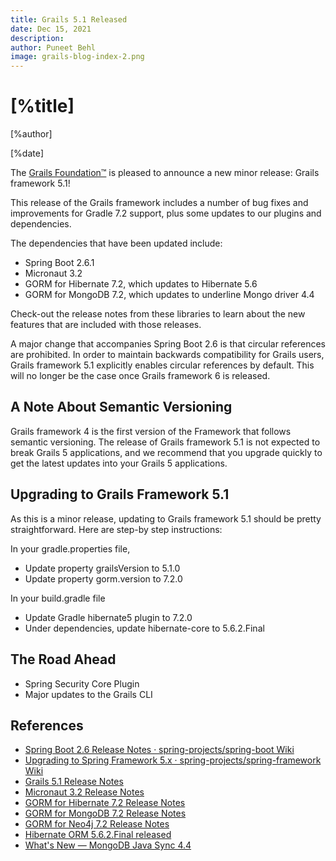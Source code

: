 ```yaml
---
title: Grails 5.1 Released
date: Dec 15, 2021
description: 
author: Puneet Behl
image: grails-blog-index-2.png
---
```


# [%title]

[%author]

[%date]

The [Grails Foundation™](https://grails.org/foundation/index.html) is pleased to announce a new minor release: Grails framework 5.1!

This release of the Grails framework includes a number of bug fixes and improvements for Gradle 7.2 support, plus some updates to our plugins and dependencies.

The dependencies that have been updated include:

- Spring Boot 2.6.1
- Micronaut 3.2
- GORM for Hibernate 7.2, which updates to Hibernate 5.6
- GORM for MongoDB 7.2, which updates to underline Mongo driver 4.4

Check-out the release notes from these libraries to learn about the new features that are included with those releases.

A major change that accompanies Spring Boot 2.6 is that circular references are prohibited. In order to maintain backwards compatibility for Grails users, Grails framework 5.1 explicitly enables circular references by default. This will no longer be the case once Grails framework 6 is released.  

## A Note About Semantic Versioning

Grails framework 4 is the first version of the Framework that follows semantic versioning. The release of Grails framework 5.1 is not expected to break Grails 5 applications, and we recommend that you upgrade quickly to get the latest updates into your Grails 5 applications.

## Upgrading to Grails Framework 5.1

As this is a minor release, updating to Grails framework 5.1 should be pretty straightforward. Here are step-by step instructions:

In your gradle.properties file,

- Update property grailsVersion to 5.1.0
- Update property gorm.version to 7.2.0

In your build.gradle file

- Update Gradle hibernate5 plugin to 7.2.0
- Under dependencies, update hibernate-core to 5.6.2.Final

## The Road Ahead

- Spring Security Core Plugin
- Major updates to the Grails CLI

## References

- [Spring Boot 2.6 Release Notes · spring-projects/spring-boot Wiki](https://github.com/spring-projects/spring-boot/wiki/Spring-Boot-2.6-Release-Notes)
- [Upgrading to Spring Framework 5.x · spring-projects/spring-framework Wiki](https://github.com/spring-projects/spring-framework/wiki/Upgrading-to-Spring-Framework-5.x)
- [Grails 5.1 Release Notes](https://github.com/grails/grails-core/releases/tag/v5.1.0)
- [Micronaut 3.2 Release Notes](https://github.com/micronaut-projects/micronaut-core/releases/tag/v3.2.2)
- [GORM for Hibernate 7.2 Release Notes](https://github.com/grails/gorm-hibernate5/releases/tag/v7.2.0)
- [GORM for MongoDB 7.2 Release Notes](https://github.com/grails/gorm-mongodb/releases/tag/v7.2.0)
- [GORM for Neo4j 7.2 Release Notes](https://github.com/grails/gorm-neo4j/releases/tag/v7.2.0)
- [Hibernate ORM 5.6.2.Final released](https://in.relation.to/2021/12/08/hibernate-orm-562/)
- [What's New — MongoDB Java Sync 4.4](https://docs.mongodb.com/drivers/java/sync/current/whats-new/#std-label-version-4.4)
